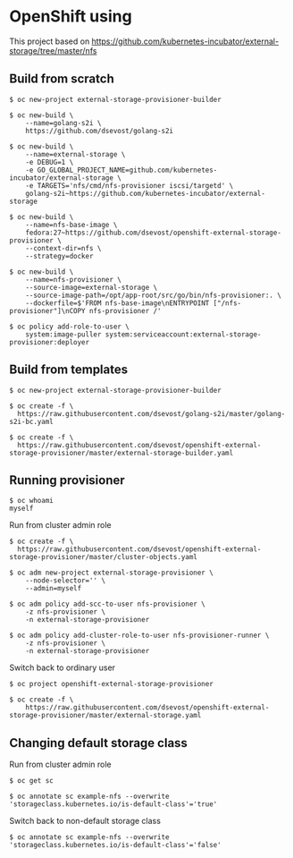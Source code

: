 # OpenShift using
This project based on https://github.com/kubernetes-incubator/external-storage/tree/master/nfs

## Build from scratch

```console
$ oc new-project external-storage-provisioner-builder

$ oc new-build \
    --name=golang-s2i \
    https://github.com/dsevost/golang-s2i

$ oc new-build \
    --name=external-storage \
    -e DEBUG=1 \
    -e GO_GLOBAL_PROJECT_NAME=github.com/kubernetes-incubator/external-storage \
    -e TARGETS='nfs/cmd/nfs-provisioner iscsi/targetd' \
    golang-s2i~https://github.com/kubernetes-incubator/external-storage

$ oc new-build \
    --name=nfs-base-image \
    fedora:27~https://github.com/dsevost/openshift-external-storage-provisioner \
    --context-dir=nfs \
    --strategy=docker

$ oc new-build \
    --name=nfs-provisioner \
    --source-image=external-storage \
    --source-image-path=/opt/app-root/src/go/bin/nfs-provisioner:. \
    --dockerfile=$'FROM nfs-base-image\nENTRYPOINT ["/nfs-provisioner"]\nCOPY nfs-provisioner /'

$ oc policy add-role-to-user \
    system:image-puller system:serviceaccount:external-storage-provisioner:deployer
```

## Build from templates

```console
$ oc new-project external-storage-provisioner-builder

$ oc create -f \
  https://raw.githubusercontent.com/dsevost/golang-s2i/master/golang-s2i-bc.yaml

$ oc create -f \
  https://raw.githubusercontent.com/dsevost/openshift-external-storage-provisioner/master/external-storage-builder.yaml
```

## Running provisioner

```console
$ oc whoami
myself
```

Run from cluster admin role

```console
$ oc create -f \
  https://raw.githubusercontent.com/dsevost/openshift-external-storage-provisioner/master/cluster-objects.yaml

$ oc adm new-project external-storage-provisioner \
    --node-selector='' \
    --admin=myself

$ oc adm policy add-scc-to-user nfs-provisioner \
    -z nfs-provisioner \
    -n external-storage-provisioner

$ oc adm policy add-cluster-role-to-user nfs-provisioner-runner \
    -z nfs-provisioner \
    -n external-storage-provisioner
```

Switch back to ordinary user

```console
$ oc project openshift-external-storage-provisioner

$ oc create -f \
    https://raw.githubusercontent.com/dsevost/openshift-external-storage-provisioner/master/external-storage.yaml
```

## Changing default storage class
Run from cluster admin role

```console
$ oc get sc

$ oc annotate sc example-nfs --overwrite 'storageclass.kubernetes.io/is-default-class'='true'
```

Switch back to non-default storage class

```console
$ oc annotate sc example-nfs --overwrite 'storageclass.kubernetes.io/is-default-class'='false'
```
